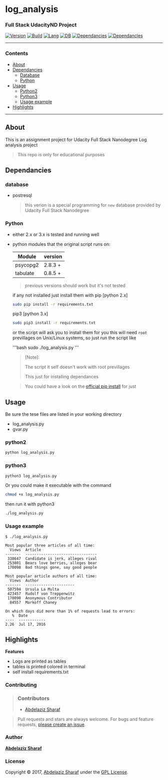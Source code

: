 # log_analysis

### Full Stack UdacityND Project

[![Version](https://img.shields.io/badge/Version-1.0.0-green.svg)](https://github.com/AbdelazizSharaf001/log_analysis)
[![Build](https://img.shields.io/badge/Build-Stable-darkgreen.svg)](https://github.com/AbdelazizSharaf001/log_analysis)
[![Lang](https://img.shields.io/badge/Lang-Python-darkblue.svg)](https://github.com/AbdelazizSharaf001/log_analysis)
[![DB](https://img.shields.io/badge/DB-postgresql-blue.svg)](https://github.com/AbdelazizSharaf001/log_analysis)
[![Dependancies](https://img.shields.io/badge/Dependancies-002-darkcyan.svg)](#Dependancies)
[![Dependancies](https://img.shields.io/badge/License-GPL%203.0-black.svg)](https://github.com/AbdelazizSharaf001/log_analysis/blob/master/LICENSE)

---

### Contents

- [About](#about)
- [Dependancies](#dependancies)
  * [Database](#database)
  * [Python](#python)
- [Usage](#usage)
  * [Python2](#python2)
  * [Python3](#python3)
  * [Usage example](#usage-example)
- [Highlights](#highlights)

---
## About

This is an assignment project for Udacity Full Stack Nanodegree Log analysis project

> This repo is only for educational purposes

## Dependancies

### database
  - postresql
    > this verion is a special programming for `new` database provided by Udacity Full Stack Nanodegree

### Python
  - either 2.x or 3.x is tested and running well
  - python modules that the original script runs on:

      Module | version
    ---------|---------
    psycopg2 | 2.8.3 +
    tabulate | 0.8.5 +

    > previous versions should work but it's not tested
    
    if any not installed just install them with
    pip [python 2.x]
    ```bash
    sudo pip install -r requirements.txt
    ```
    pip3 [python 3.x]
    ```bash
    sudo pip3 install -r requirements.txt
    ```
    or the script will ask you to install them for you
    this will need `root` previllages on Unix/Linux systems, so just run the script like
    
    '''bash
    sudo ./log_analysis.py
    '''
    > [Note]:
    >
    > The script it self doesn't work with root previllages
    >
    > This just for installing dependances
    
    > You could have a look on the [official pip install](https://pip.pypa.io/en/stable/installing/)
    > for just 

## Usage

Be sure the tese files are listed in your working directory

* log_analysis.py
* gvar.py

### python2
```bash
python log_analysis.py
```

### python3
```bash
python3 log_analysis.py
```

Or you could make it executable with the command 
```bash
chmod +x log_analysis.py
```

then run it with python3
```bash
./log_analysis.py
```

### Usage example
```
$ ./log_analysis.py

Most popular three articles of all time: 
  Views  Article
-------  --------------------------------
 338647  Candidate is jerk, alleges rival
 253801  Bears love berries, alleges bear
 170098  Bad things gone, say good people

Most popular article authors of all time: 
  Views  Author
-------  ----------------------
 507594  Ursula La Multa
 423457  Rudolf von Treppenwitz
 170098  Anonymous Contributor
  84557  Markoff Chaney

On which days did more than 1% of requests lead to errors: 
   %  Date
----  ------------
2.26  Jul 17, 2016

```

## Highlights

**Features**

* Logs are printed as tables
* tables is printed colored in terminal
* self install requirements.txt

### Contributing

> ### Contributors
> * [Abdelaziz Sharaf](https://github.com/AbdelazizSharaf001)

> Pull requests and stars are always welcome. For bugs and feature requests, [please create an issue](../../issues/new).

### Author

**[Abdelaziz Sharaf](https://github.com/AbdelazizSharaf001)**

### License

Copyright © 2017, [Abdelaziz Sharaf](https://github.com/AbdelazizSharaf001) under the [GPL License](LICENSE).
